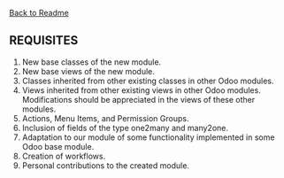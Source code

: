 [Back to Readme](https://github.com/rubensantibanezacosta/Odoo-Ocio-Open-Crud/blob/main/docs/EnglishReadme.md)

## REQUISITES


1. New base classes of the new module.
2. New base views of the new module.
3. Classes inherited from other existing classes in other Odoo modules.
4. Views inherited from other existing views in other Odoo modules. Modifications should be appreciated in the views of these other modules.
5. Actions, Menu Items, and Permission Groups.
6. Inclusion of fields of the type one2many and many2one.
7. Adaptation to our module of some functionality implemented in some Odoo base module.
8. Creation of workflows.
9. Personal contributions to the created module.
